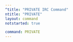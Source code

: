 ```yaml
---
^title: "PRIVATE IRC Command"
ntitle: "PRIVATE"
layout: command
notstarted: true

command: PRIVATE
---
```

